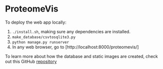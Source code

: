 # ProteomeVis

To deploy the web app locally:

1. `./install.sh`, making sure any dependencies are installed.
2. `make_database/csvtosqlite3.py`
3. `python manage.py runserver`
4. In any web browser, go to [http://localhost:8000/proteomevis/]

To learn more about how the database and static images are created, check out this GitHub [repository](https://github.com/rrazban/proteomevis_scripts)
